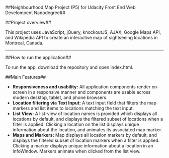 ##Neighbourhood Map Project (P5) for Udacity Front End Web Develompent Nanodegree##

##Project overview##

This project uses JavaScript, jQuery, knockoutJS, AJAX, Google Maps API, and Wikipedia API to create an interactive map of sightseeing locations in Montreal, Canada.
______________________________________

##How to run the application##

To run the app, download the repository and open index.html.


##Main Features##

* **Responsiveness and usability:** All application components render on-screen in a responsive manner and components are usable across modern desktop, tablet, and phone browsers.
* **Location filtering via Text Input:** A text input field that filters the map markers and list items to locations matching the text input.
* **List View:** A list-view of location names is provided which displays all locations by default, and displays the filtered subset of locations when a filter is applied. Clicking a location on the list displays unique information about the location, and animates its associated map marker.
* **Maps and Markers:** Map displays all location markers by default, and displays the filtered subset of location markers when a filter is applied. Clicking a marker displays unique information about a location in an infoWindow. Markers animate when clicked from the list view.



